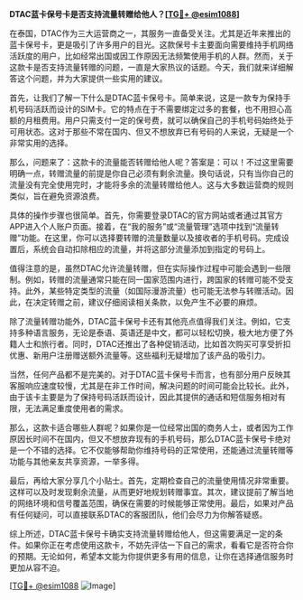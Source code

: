 **DTAC蓝卡保号卡是否支持流量转赠给他人？[[TG💪+ @esim1088](https://t.me/s/esim1088)]**

在泰国，DTAC作为三大运营商之一，其服务一直备受关注。尤其是近年来推出的蓝卡保号卡，更是吸引了许多用户的目光。这款保号卡主要面向需要维持手机网络活跃度的用户，比如经常出国或因工作原因无法频繁使用手机的人群。然而，关于这款卡是否支持流量转赠的问题，一直是大家热议的话题。今天，我们就来详细解答这个问题，并为大家提供一些实用的建议。

首先，让我们了解一下什么是DTAC蓝卡保号卡。简单来说，这是一款专为保持手机号码活跃而设计的SIM卡。它的特点在于不需要绑定过多的套餐，也不用担心高额的月租费用。用户只需支付一定的保号费，就可以确保自己的手机号码始终处于可用状态。这对于那些不常在国内、但又不想放弃已有号码的人来说，无疑是一个非常实用的选择。

那么，问题来了：这款卡的流量能否转赠给他人呢？答案是：可以！不过这里需要明确一点，转赠流量的前提是你自己必须有剩余流量。换句话说，只有当你自己的流量没有完全使用完时，才能将多余的流量转赠给他人。这与大多数运营商的规则类似，旨在避免资源浪费。

具体的操作步骤也很简单。首先，你需要登录DTAC的官方网站或者通过其官方APP进入个人账户页面。接着，在“我的服务”或“流量管理”选项中找到“流量转赠”功能。在这里，你可以选择要转赠的流量数量以及接收者的手机号码。完成设置后，系统会自动扣除相应的流量，并将这部分流量添加到指定的号码上。

值得注意的是，虽然DTAC允许流量转赠，但在实际操作过程中可能会遇到一些限制。例如，转赠的流量通常只能在同一国家范围内进行，跨国家的转赠可能不受支持。此外，某些特定类型的流量（如国际漫游流量）也可能无法参与转赠活动。因此，在决定转赠之前，建议仔细阅读相关条款，以免产生不必要的麻烦。

除了流量转赠功能外，DTAC蓝卡保号卡还有其他亮点值得我们关注。例如，它支持多种语言服务，无论是泰语、英语还是中文，都可以轻松切换，极大地方便了外籍人士和旅行者。同时，DTAC还推出了各种促销活动，比如首次购买可享受折扣优惠、新用户注册赠送额外流量等。这些福利无疑增加了该产品的吸引力。

当然，任何产品都不是完美的。对于DTAC蓝卡保号卡而言，也有部分用户反映其客服响应速度较慢，尤其是在非工作时间，解决问题的时间可能会比较长。此外，由于该卡主要是为了保持号码活跃而设计，因此其提供的通话和短信服务相对有限，无法满足重度使用者的需求。

那么，这款卡适合哪些人群呢？如果你是一位经常出国的商务人士，或者因为工作原因长时间不在国内，但又不想放弃现有的手机号码，那么DTAC蓝卡保号卡绝对是一个不错的选择。它不仅能够帮助你维持号码的正常使用，还能通过流量转赠等功能与其他亲友共享资源，一举多得。

最后，再给大家分享几个小贴士。首先，定期检查自己的流量使用情况非常重要。这样可以及时发现剩余流量，从而更好地规划转赠事宜。其次，建议提前了解当地的网络环境和信号覆盖范围，确保在需要的时候能够正常使用。最后，如果对产品有任何疑问，可以直接联系DTAC的客服团队，他们会尽力为你解答疑惑。

综上所述，DTAC蓝卡保号卡确实支持流量转赠给他人，但这需要满足一定的条件。如果你正在考虑使用这款卡，不妨先评估一下自己的需求，看看它是否符合你的预期。无论如何，希望本文能为你提供更多有用的信息，让你在选择通信服务时更加从容不迫。

[[TG💪+ @esim1088](https://t.me/s/esim1088) ![Image](https://i.postimg.cc/4NQfJmqS/Snipaste-2025-05-13-00-14-12.png)]